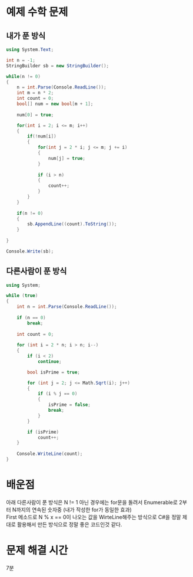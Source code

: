 # 예제 수학 문제

## 내가 푼 방식
``` cs
using System.Text;

int n = -1;
StringBuilder sb = new StringBuilder();

while(n != 0)
{
    n = int.Parse(Console.ReadLine());
    int m = n * 2;
    int count = 0;
    bool[] num = new bool[m + 1];
    
    num[0] = true;

    for(int i = 2; i <= m; i++)
    {
        if(!num[i])
        {
            for(int j = 2 * i; j <= m; j += i)
            {
                num[j] = true;
            }
            
            if (i > n) 
            {
                count++;
            }
        }
    }
    
    if(n != 0)
    {
        sb.AppendLine((count).ToString());
    }
    
}

Console.Write(sb);
```

## 다른사람이 푼 방식
``` cs
using System;

while (true)
{
	int n = int.Parse(Console.ReadLine());
	
	if (n == 0)
		break;
	
	int count = 0;
	
	for (int i = 2 * n; i > n; i--)
	{
		if (i < 2)
			continue;

		bool isPrime = true;

		for (int j = 2; j <= Math.Sqrt(i); j++)
		{
			if (i % j == 0)
			{
				isPrime = false;
				break;
			}
		}

		if (isPrime)
			count++;
	}
	
	Console.WriteLine(count);
}
```

# 배운점
아래 다른사람이 푼 방식은 N != 1 아닌 경우에는 for문을 돌려서 Enumerable로 2부터 N까지의 연속된 숫자중 (내가 작성한 for가 동일한 효과)  
First 메소드로 N % x == 0이 나오는 값을 WirteLine해주는 방식으로 C#을 정말 제대로 활용해서 만든 방식으로 정말 좋은 코드인것 같다.  


# 문제 해결 시간
7분